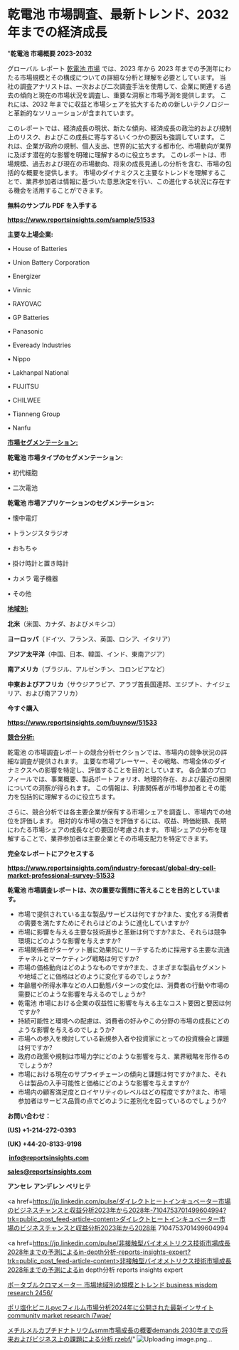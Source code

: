 # 乾電池 市場調査、最新トレンド、2032 年までの経済成長

"<strong>乾電池 市場概要 2023-2032</strong>

グローバル レポート <a href=https://www.reportsinsights.com/sample/51533>乾電池 市場</a> では、2023 年から 2023 年までの予測年にわたる市場規模とその構成についての詳細な分析と理解を必要としています。 当社の調査アナリストは、一次および二次調査手法を使用して、企業に関連する過去の傾向と現在の市場状況を調査し、重要な洞察と市場予測を提供します。 これには、2032 年までに収益と市場シェアを拡大​​するための新しいテクノロジーと革新的なソリューションが含まれています。

このレポートでは、経済成長の現状、新たな傾向、経済成長の政治的および規制上のリスク、およびこの成長に寄与するいくつかの要因も強調しています。 これは、企業が政府の規制、個人支出、世界的に拡大する都市化、市場動向が業界に及ぼす潜在的な影響を明確に理解するのに役立ちます。 このレポートは、市場規模、過去および現在の市場動向、将来の成長見通しの分析を含む、市場の包括的な概要を提供します。 市場のダイナミクスと主要なトレンドを理解することで、業界参加者は情報に基づいた意思決定を行い、この進化する状況に存在する機会を活用することができます。

<strong><b>無料のサンプル PDF を入手する</b></strong>

<a href=https://www.reportsinsights.com/sample/51533><strong><u>https://www.reportsinsights.com/sample/51533</u></strong></a>

<strong>主要な上場企業:</strong>

• House of Batteries

• Union Battery Corporation

• Energizer

• Vinnic

• RAYOVAC

• GP Batteries

• Panasonic

• Eveready Industries

• Nippo

• Lakhanpal National

• FUJITSU

• CHILWEE

• Tianneng Group

• Nanfu

<strong><u>市場セグメンテーション</u></strong><strong><u>:</u></strong>

<strong>乾電池 市場タイプのセグメンテーション:</strong>

• 初代細胞

• 二次電池

<strong>乾電池 市場アプリケーションのセグメンテーション:</strong>

• 懐中電灯

• トランジスタラジオ

• おもちゃ

• 掛け時計と置き時計

• カメラ 電子機器

• その他

<strong><u>地域別</u></strong><strong><u>:</u></strong>

<strong>北米</strong>（米国、カナダ、およびメキシコ）

<strong>ヨーロッパ</strong>（ドイツ、フランス、英国、ロシア、イタリア）

<strong>アジア太平洋</strong>（中国、日本、韓国、インド、東南アジア）

<strong>南アメリカ</strong>（ブラジル、アルゼンチン、コロンビアなど）

<strong>中東およびアフリカ</strong>（サウジアラビア、アラブ首長国連邦、エジプト、ナイジェリア、および南アフリカ）

<strong>今すぐ購入</strong>

<a href=https://www.reportsinsights.com/buynow/51533><strong><u>https://www.reportsinsights.com/buynow/51533</u></strong></a>

<strong><u>競合分析:</u></strong>

乾電池 の市場調査レポートの競合分析セクションでは、市場内の競争状況の詳細な調査が提供されます。 主要な市場プレーヤー、その戦略、市場全体のダイナミクスへの影響を特定し、評価することを目的としています。 各企業のプロフィールでは、事業概要、製品ポートフォリオ、地理的存在、および最近の展開についての洞察が得られます。 この情報は、利害関係者が市場参加者とその能力を包括的に理解するのに役立ちます。

さらに、競合分析では各主要企業が保有する市場シェアを調査し、市場内での地位を評価します。 相対的な市場の強さを評価するには、収益、時価総額、長期にわたる市場シェアの成長などの要因が考慮されます。 市場シェアの分布を理解することで、業界参加者は主要企業とその市場支配力を特定できます。

<strong>完全なレポートにアクセスする</strong>

<a href=https://www.reportsinsights.com/industry-forecast/global-dry-cell-market-professional-survey-51533><strong><u><b>https://www.reportsinsights.com/industry-forecast/global-dry-cell-market-professional-survey-51533</b></u></strong></a>

<strong><b>乾電池 市場調査レポートは、次の重要な質問に答えることを目的としています。</b></strong>
<ul>
  <li>市場で提供されている主な製品/サービスは何ですか?また、変化する消費者の需要を満たすためにそれらはどのように進化していますか?</li>
  <li>市場に影響を与える主要な技術進歩と革新は何ですか?また、それらは競争環境にどのような影響を与えますか?</li>
  <li>市場関係者がターゲット層に効果的にリーチするために採用する主要な流通チャネルとマーケティング戦略は何ですか?</li>
  <li>市場の価格動向はどのようなものですか?また、さまざまな製品セグメントや地域ごとに価格はどのように変化するのでしょうか?</li>
  <li>年齢層や所得水準などの人口動態パターンの変化は、消費者の行動や市場の需要にどのような影響を与えるのでしょうか?</li>
  <li>乾電池 市場における企業の収益性に影響を与える主なコスト要因と要因は何ですか?</li>
  <li>持続可能性と環境への配慮は、消費者の好みやこの分野の市場の成長にどのような影響を与えるのでしょうか?</li>
  <li>市場への参入を検討している新規参入者や投資家にとっての投資機会と課題は何ですか?</li>
  <li>政府の政策や規制は市場力学にどのような影響を与え、業界戦略を形作るのでしょうか?</li>
  <li>市場における現在のサプライチェーンの傾向と課題は何ですか?また、それらは製品の入手可能性と価格にどのような影響を与えますか?</li>
  <li>市場内の顧客満足度とロイヤリティのレベルはどの程度ですか?また、市場参加者はサービス品質の点でどのように差別化を図っているのでしょうか?</li>
</ul>
<strong>お問い合わせ：</strong>

<strong>(US) +1-214-272-0393</strong>

<strong>(UK) +44-20-8133-9198</strong>

<strong> </strong><a href=info@reportsinsights.com><strong><u>info@reportsinsights.com</u></strong></a>

<a href=sales@reportsinsights.com><strong><u>sales@reportsinsights.com</u></strong></a>

<strong>アンセレ アンデレン ベリヒテ</strong>

<a href=https://jp.linkedin.com/pulse/ダイレクトヒートインキュベーター市場のビジネスチャンスと収益分析2023年から2028年-7104753701499604994?trk=public_post_feed-article-content>ダイレクトヒートインキュベーター市場のビジネスチャンスと収益分析2023年から2028年 7104753701499604994</a>

<a href=https://jp.linkedin.com/pulse/非接触型バイオメトリクス技術市場成長2028年までの予測によるin-depth分析-reports-insights-expert?trk=public_post_feed-article-content>非接触型バイオメトリクス技術市場成長2028年までの予測によるin depth分析 reports insights expert</a>

<a href=https://www.linkedin.com/pulse/ポータブルクロマメーター-市場地域別の規模とトレンド-business-wisdom-research-2456/>ポータブルクロマメーター 市場地域別の規模とトレンド business wisdom research 2456/</a>

<a href=https://www.linkedin.com/pulse/ポリ塩化ビニルpvcフィルム市場分析2024年に公開された最新インサイト-community-market-research-i7wae/>ポリ塩化ビニルpvcフィルム市場分析2024年に公開された最新インサイト community market research i7wae/</a>

<a href=https://www.linkedin.com/pulse/メチルメルカプチドナトリウムsmm市場成長の概要demands-2030年までの将来およびビジネス上の課題による分析-rzebf/>メチルメルカプチドナトリウムsmm市場成長の概要demands 2030年までの将来およびビジネス上の課題による分析 rzebf/</a>"
![Uploading image.png…]()
